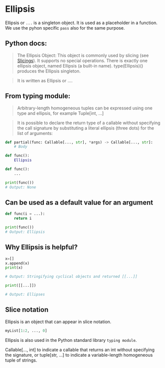 # Ellipsis

Ellipsis or `...` is a singleton object. It is used as a placeholder in a function. We use the pyhon specific `pass` also for the same purpose.

## Python docs:
> The Ellipsis Object: 
This object is commonly used by slicing (see [Slicings](https://docs.python.org/3/reference/expressions.html#slicings)). It supports no special operations. There is exactly one ellipsis object, named Ellipsis (a built-in name). type(Ellipsis)() produces the Ellipsis singleton.

> It is written as Ellipsis or ....

## From typing module:
> Arbitrary-length homogeneous tuples can be expressed using one type and ellipsis, for example Tuple[int, ...]

> It is possible to declare the return type of a callable without specifying the call signature by substituting a literal ellipsis (three dots) for the list of arguments:

```python
def partial(func: Callable[..., str], *args) -> Callable[..., str]:
    # Body

```

```python
def func():
    Ellipsis

def func():
    ...

print(func())
# Output: None
```

## Can be used as a default value for an argument

```python
def func(i = ...):
    return i

print(func())
# Output: Ellipsis

```

## Why Ellipsis is helpful?
```python
x=[]
x.append(x)
print(x)

# Output: Stringifying cyclical objects and returned [[...]]
```

```python
print([[...]])

# Output: Ellipses
```

## Slice notation
Ellipsis is an object that can appear in slice notation. 

```python
myList[1:2, ..., 0]
```

Ellipsis is also used in the Python standard library `typing module`.

Callable[..., int] to indicate a callable that returns an int without specifying the signature, or tuple[str, ...] to indicate a variable-length homogeneous tuple of strings. 